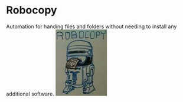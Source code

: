 # Robocopy

Automation for handing files and folders without needing to install any additional software.
![alt text](https://github.com/mocchimon/Robocopy/blob/master/Robocopy.jpg)
